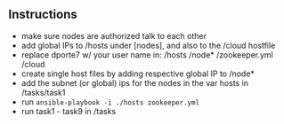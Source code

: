 ## Instructions
- make sure nodes are authorized talk to each other
- add global IPs to /hosts under [nodes], and also to the /cloud hostfile
- replace dporte7 w/ your user name in: /hosts /node* /zookeeper.yml /cloud
- create single host files by adding respective global IP to /node*
- add the subnet (or global) ips for the nodes in the var hosts in /tasks/task1
- run `ansible-playbook -i ./hosts zookeeper.yml`
- run task1 - task9 in /tasks
